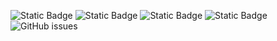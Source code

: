 ![Static Badge](https://img.shields.io/badge/blacklists-60-000000) ![Static Badge](https://img.shields.io/badge/blacklisted-2915985-cc0000) ![Static Badge](https://img.shields.io/badge/whitelisted-2244-00CC00) ![Static Badge](https://img.shields.io/badge/streaming_blacklist-28107-000000) ![GitHub issues](https://img.shields.io/github/issues/fabriziosalmi/blacklists)
